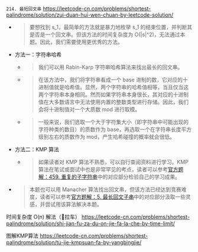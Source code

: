 
`214. 最短回文串` https://leetcode-cn.com/problems/shortest-palindrome/solution/zui-duan-hui-wen-chuan-by-leetcode-solution/
- > 要想找到 s_1，最简单的方法就是暴力地枚举 s_1 的结束位置，并判断其是否是一个回文串。但该方法的时间复杂度为 O(|s|^2)，无法通过本题。因此，我们需要使用更优秀的方法。
- 方法一：字符串哈希
  * > 我们可以用 Rabin-Karp 字符串哈希算法来找出最长的回文串。
  * > 在该方法中，我们将字符串看成一个 base 进制的数，它对应的十进制值就是哈希值。显然，两个字符串的哈希值相等，当且仅当这两个字符串本身相同。然而如果字符串本身很长，其对应的十进制值在大多数语言中无法使用内置的整数类型进行存储。因此，我们会将十进制值对一个大质数 mod 进行取模。
  * > 一般来说，我们选取一个大于字符集大小（即字符串中可能出现的字符种类的数目）的质数作为 base，再选取一个在字符串长度平方级别左右的质数作为 mod，产生哈希碰撞的概率就会很低。
- 方法二：KMP 算法
  * > 如果读者对 KMP 算法不熟悉，可以自行查阅资料进行学习。KMP 算法在笔试或面试中也是非常罕见的考点，读者可以参考[官方题解：459. 重复的子字符串](https://leetcode-cn.com/problems/repeated-substring-pattern/solution/zhong-fu-de-zi-zi-fu-chuan-by-leetcode-solution/)中的对应部分检验自己的学习成果。
- > 本题也可以用 Manacher 算法找出回文串，但该方法已经达到竞赛难度，读者可以参考[官方题解：5. 最长回文子串](https://leetcode-cn.com/problems/longest-palindromic-substring/solution/zui-chang-hui-wen-zi-chuan-by-leetcode-solution/)中的对应部分汲取一些灵感，并尝试用该算法解决本题。

时间复杂度 O(n) 解法（🐴拉车） https://leetcode-cn.com/problems/shortest-palindrome/solution/shi-jian-fu-za-du-on-jie-fa-la-che-by-time-limit/

图解KMP算法 https://leetcode-cn.com/problems/shortest-palindrome/solution/tu-jie-kmpsuan-fa-by-yangbingjie/
